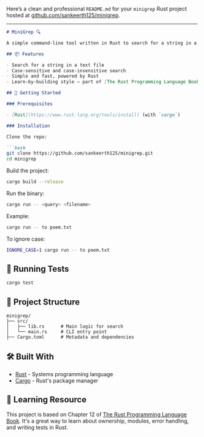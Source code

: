 Here’s a clean and professional `README.md` for your `minigrep` Rust project hosted at [github.com/sankeerth125/minigrep](https://github.com/sankeerth125/minigrep).

---

````markdown
# MiniGrep 🔍

A simple command-line tool written in Rust to search for a string in a file — inspired by the classic Unix `grep`.

## 📦 Features

- Search for a string in a text file
- Case-sensitive and case-insensitive search
- Simple and fast, powered by Rust
- Learn-by-building style — part of [The Rust Programming Language Book](https://doc.rust-lang.org/book/)

## 🚀 Getting Started

### Prerequisites

- [Rust](https://www.rust-lang.org/tools/install) (with `cargo`)

### Installation

Clone the repo:

```bash
git clone https://github.com/sankeerth125/minigrep.git
cd minigrep
````

Build the project:

```bash
cargo build --release
```

Run the binary:

```bash
cargo run -- <query> <filename>
```

Example:

```bash
cargo run -- to poem.txt
```

To ignore case:

```bash
IGNORE_CASE=1 cargo run -- to poem.txt
```

## 🧪 Running Tests

```bash
cargo test
```

## 📁 Project Structure

```
minigrep/
├── src/
│   ├── lib.rs      # Main logic for search
│   └── main.rs     # CLI entry point
├── Cargo.toml      # Metadata and dependencies
```

## 🛠️ Built With

* [Rust](https://www.rust-lang.org/) - Systems programming language
* [Cargo](https://doc.rust-lang.org/cargo/) - Rust's package manager

## 🧠 Learning Resource

This project is based on Chapter 12 of [The Rust Programming Language Book](https://doc.rust-lang.org/book/ch12-00-an-io-project.html). It's a great way to learn about ownership, modules, error handling, and writing tests in Rust.
